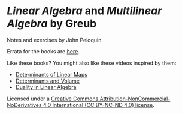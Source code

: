# _Linear Algebra_ and _Multilinear Algebra_ by Greub
Notes and exercises by John Peloquin.

Errata for the books are [here](https://github.com/blargoner/math-algebra-greub-errata).

Like these books? You might also like these videos inspired by them:
- [Determinants of Linear Maps](https://youtu.be/98-hH8aGMoU)
- [Determinants and Volume](https://youtu.be/9IswLDsEWFk)
- [Duality in Linear Algebra](https://youtu.be/eOIJzb7SItg)

Licensed under a [Creative Commons Attribution-NonCommercial-NoDerivatives 4.0 International (CC BY-NC-ND 4.0) license](http://creativecommons.org/licenses/by-nc-nd/4.0/).
